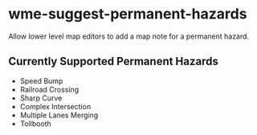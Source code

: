 # wme-suggest-permanent-hazards

Allow lower level map editors to add a map note for a permanent hazard.

## Currently Supported Permanent Hazards
- Speed Bump
- Railroad Crossing
- Sharp Curve
- Complex Intersection
- Multiple Lanes Merging
- Tollbooth
